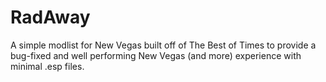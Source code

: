 # RadAway
A simple modlist for New Vegas built off of The Best of Times to provide a bug-fixed and well performing New Vegas (and more) experience with minimal .esp files.
